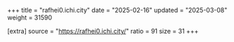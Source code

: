 +++
title = "rafhei0.ichi.city"
date = "2025-02-16"
updated = "2025-03-08"
weight = 31590

[extra]
source = "https://rafhei0.ichi.city/"
ratio = 91
size = 31
+++
